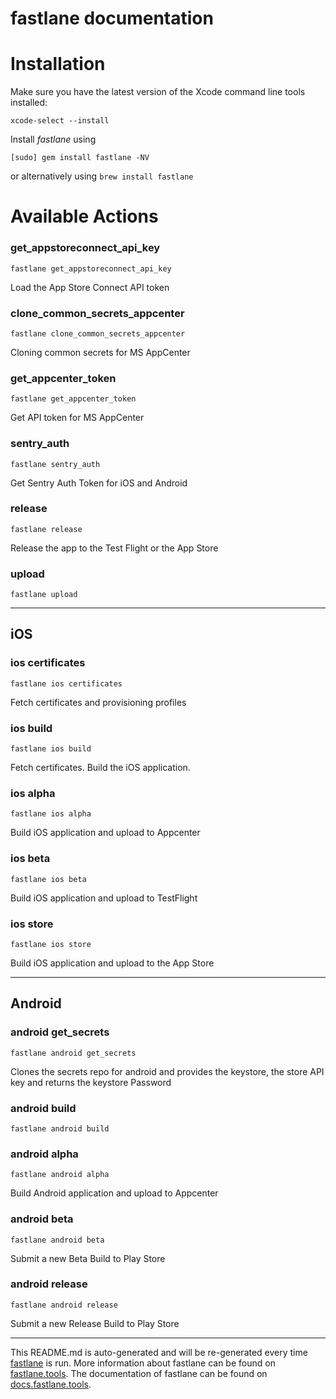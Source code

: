 fastlane documentation
================
# Installation

Make sure you have the latest version of the Xcode command line tools installed:

```
xcode-select --install
```

Install _fastlane_ using
```
[sudo] gem install fastlane -NV
```
or alternatively using `brew install fastlane`

# Available Actions
### get_appstoreconnect_api_key
```
fastlane get_appstoreconnect_api_key
```
Load the App Store Connect API token
### clone_common_secrets_appcenter
```
fastlane clone_common_secrets_appcenter
```
Cloning common secrets for MS AppCenter
### get_appcenter_token
```
fastlane get_appcenter_token
```
Get API token for MS AppCenter
### sentry_auth
```
fastlane sentry_auth
```
Get Sentry Auth Token for iOS and Android
### release
```
fastlane release
```
Release the app to the Test Flight or the App Store
### upload
```
fastlane upload
```


----

## iOS
### ios certificates
```
fastlane ios certificates
```
Fetch certificates and provisioning profiles
### ios build
```
fastlane ios build
```
Fetch certificates. Build the iOS application.
### ios alpha
```
fastlane ios alpha
```
Build iOS application and upload to Appcenter
### ios beta
```
fastlane ios beta
```
Build iOS application and upload to TestFlight
### ios store
```
fastlane ios store
```
Build iOS application and upload to the App Store

----

## Android
### android get_secrets
```
fastlane android get_secrets
```
Clones the secrets repo for android and provides the keystore, the store API key and returns the keystore Password
### android build
```
fastlane android build
```

### android alpha
```
fastlane android alpha
```
Build Android application and upload to Appcenter
### android beta
```
fastlane android beta
```
Submit a new Beta Build to Play Store
### android release
```
fastlane android release
```
Submit a new Release Build to Play Store

----

This README.md is auto-generated and will be re-generated every time [fastlane](https://fastlane.tools) is run.
More information about fastlane can be found on [fastlane.tools](https://fastlane.tools).
The documentation of fastlane can be found on [docs.fastlane.tools](https://docs.fastlane.tools).
